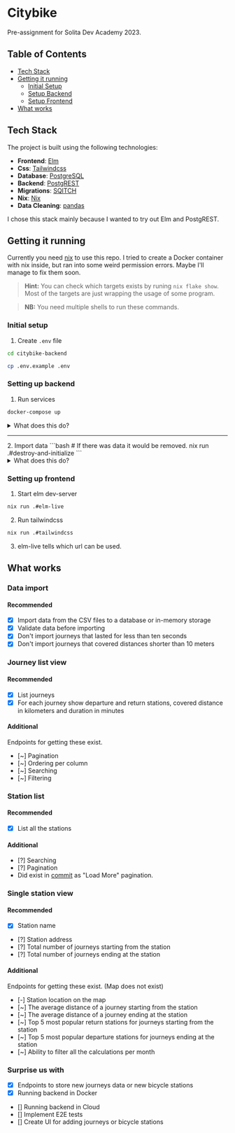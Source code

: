 # Citybike

Pre-assignment for Solita Dev Academy 2023.

## Table of Contents
- [Tech Stack](#tech-stack)
- [Getting it running](#getting-it-running)
    - [Initial Setup](#initial-setup)
    - [Setup Backend](#setting-up-backend)
    - [Setup Frontend](#setting-up-frontend)
- [What works](#what-works)

## Tech Stack

The project is built using the following technologies:

- **Frontend**: [Elm](https://elm-lang.org/)
- **Css**: [Tailwindcss](https://tailwindcss.com/)
- **Database**: [PostgreSQL](https://www.postgresql.org/)
- **Backend**: [PostgREST](https://postgrest.org/en/stable/)
- **Migrations**: [SQITCH](https://sqitch.org/)
- **Nix**: [Nix](https://nixos.org/manual/nix/stable/language/index.html)
- **Data Cleaning**: [pandas](https://pandas.pydata.org/)


I chose this stack mainly because I wanted to try out Elm and PostgREST.

## Getting it running

Currently you need [nix](https://nixos.org/download.html) to use this repo.
I tried to create a Docker container with nix inside, but ran into some weird permission errors.
Maybe I'll manage to fix them soon.

> **Hint:** You can check which targets exists by runing `nix flake show`.
> Most of the targets are just wrapping the usage of some program.

> **NB:** You need multiple shells to run these commands.
### Initial setup
1. Create `.env` file
```bash
cd citybike-backend

cp .env.example .env
```

### Setting up backend
1. Run services
```bash
docker-compose up
```
<details>
    <summary>What does this do?</summary>
    <ol>
    <li>Starts PostgreSQL
        <ul>
        <li>Runs <a href="citybike-backend/pginit/create-postgrest-auth-user.sh">create-postgrest-auth-user.sh</a>, because it's mounted inside of <b>/docker-entrypoint-initdb.d</b>.</li>
        </ul>
    </li>
    <li>Starts PostgREST (which does not really do anything at this point.)</li>
    <li>Because of docker-compose.override.yml:</li>
        <ol>
        <li>Start SwaggerUI that points to the OpenAPI spec provided by PostgREST.</li>
        <li>Start pgAdmin (login postgresuser postgrespw if using .env from example).</li>
        </ol>
    </ol>
</details>
<hr>
2. Import data
```bash
# If there was data it would be removed.
nix run .#destroy-and-initialize
```
<details>
    <summary>What does this do?</summary>
    <ol>
    <li>Runs the <b>outputs.destroy-and-initialize.system</b> target inside of flake.nix
        </ul>
        <ul>
        <li>If there were deployed migrations, you would be prompted to revert them.</li>
        <li>It is just a combination of runing bash and python scripts.</li>
        <li>If it fails just run it again. (Has happened once, but I was unable to reproduce it, so might have been unsaved file or smth.)</li>
        </ul>
    </li>
    <li>Deploys migrations to database.
        <ul>
        <li>A test is run after each migration to verify that it succeeds. (These are not perfect)</li>
        </ul>
        <ul>
        <li>Some tests test that the api works as expected. (eg. that the correct rank1 destination of a station is returned.)</li>
        </ul>
    </li>
    <li>PostgREST generates an API based on the tables, views and functions inside the <b>api</b> schema.</li>
    <li>Csv files are downloaded and their hashes are checked against hashes inside of <b>flake.lock</b>
        <ul>
        <li>Just using them triggers this.</li>
        <li>They are cached inside of /nix/store so you have to download them only once.</li>
        </ul>
    </li>
    <li>Stations are cleaned by clean_stations.py and imported via curl</li>
    <li>Journeys are cleaned by clean_journeys.py and imported via curl
         <ul>
         <li>Importing of journeys would fail if it contained anything invalid so stations that exist are fetched.</li>
         </ul>
    </li>
    <li>Data is now imported.</li>
    </ol>
</details>

### Setting up frontend
1. Start elm dev-server
```bash
nix run .#elm-live
```
2. Run tailwindcss
```bash
nix run .#tailwindcss
```
3. elm-live tells which url can be used.

## What works

### Data import

#### Recommended

- [x] Import data from the CSV files to a database or in-memory storage
- [x] Validate data before importing
- [x] Don't import journeys that lasted for less than ten seconds
- [x] Don't import journeys that covered distances shorter than 10 meters

### Journey list view
#### Recommended

- [x] List journeys
- [x] For each journey show departure and return stations, covered distance in kilometers and duration in minutes

#### Additional

Endpoints for getting these exist.
- [~] Pagination
- [~] Ordering per column
- [~] Searching
- [~] Filtering

### Station list
#### Recommended

- [x] List all the stations

#### Additional

- [?] Searching 
- [?] Pagination
- Did exist in [commit](https://github.com/256randombits/citybike/tree/8ad166ee64d2f5cd86a90673a158314bd1eeef9f) as "Load More" pagination.


### Single station view
#### Recommended

- [x] Station name
- [?] Station address
- [?] Total number of journeys starting from the station
- [?] Total number of journeys ending at the station
#### Additional

Endpoints for getting these exist. (Map does not exist)
- [-] Station location on the map
- [~] The average distance of a journey starting from the station
- [~] The average distance of a journey ending at the station
- [~] Top 5 most popular return stations for journeys starting from the station
- [~] Top 5 most popular departure stations for journeys ending at the station
- [~] Ability to filter all the calculations per month

### Surprise us with

- [x] Endpoints to store new journeys data or new bicycle stations
- [x] Running backend in Docker
- [] Running backend in Cloud
- [] Implement E2E tests
- [] Create UI for adding journeys or bicycle stations
